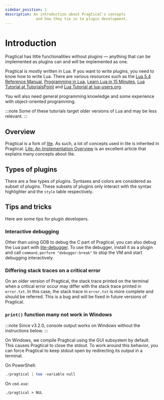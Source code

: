 ```yaml
---
sidebar_position: 1
description: An introduction about Pragtical's concepts
              and how they tie in to plugin development.
---
```


# Introduction

Pragtical has little functionalities without plugins —
anything that can be implemented as plugins can and _will_ be implemented as one.

Pragtical is mostly written in Lua.
If you want to write plugins, you need to know how to write Lua.
There are various resources such as the [Lua 5.4 Reference Manual][1],
[Programming in Lua][2], [Learn Lua in 15 Minutes][3],
[Lua Tutorial at TutorialsPoint][4] and [Lua Tutorial at lua-users.org][5].

You will also need general programming knowledge and some experience with
object-oriented programming.

:::note Some of these tutorials target older versions of Lua and may be less relevant.
:::

## Overview

Pragtical is a fork of [lite][6].
As such, a lot of concepts used in lite is inherited in Pragtical.
[Lite: An Implementation Overview][7] is an excellent article that explains
many concepts about lite.

## Types of plugins

There are a few types of plugins.
Syntaxes and colors are considered as subset of plugins.
These subsets of plugins only interact with the syntax highlighter
and the `style` table respectively.

## Tips and tricks

Here are some tips for plugin developers.

### Interactive debugging

Other than using GDB to debug the C part of Pragtical,
you can also debug the Lua part with [lite-debugger][8].
To use the debugger, install it as a plugin and call
`command.perform "debugger:break"` to stop the VM and
start debugging interactively.

### Differing stack traces on a critical error

On an older version of Pragtical, the stack trace printed on the terminal
when a critical error occur may differ with the stack trace printed
in `error.txt`.
In this case, the stack trace in `error.txt` is more complete and
should be referred.
This is a bug and will be fixed in future versions of Pragtical.

### `print()` function many not work in Windows

:::note Since v3.2.0, console output works on Windows without the instructions below.
:::

On Windows, we compile Pragtical using the GUI subsystem by default.
This causes Pragtical to close the stdout.
To work around this behavior, you can force Pragtical to keep
stdout open by redirecting its output in a terminal.

On PowerShell:

```powershell
./pragtical | tee -variable null
```

On `cmd.exe`:

```batch
./pragtical > NUL
```


[1]: https://www.lua.org/manual/5.4/
[2]: https://www.lua.org/pil/
[3]: https://tylerneylon.com/a/learn-lua/
[4]: http://www.tutorialspoint.com/lua/lua_overview.htm
[5]: http://lua-users.org/wiki/LuaTutorial
[6]: https://github.com/rxi/lite
[7]: https://rxi.github.io/lite_an_implementation_overview.html
[8]: https://github.com/pragtical/plugins/blob/master/plugins/lite-debugger.lua?raw=1
[Creating Syntaxes]:           syntaxes-and-themes/creating-syntaxes.md
[Creating Themes]:             syntaxes-and-themes/creating-themes.md
[Simple Plugin]:               simple-plugin.md
[Commands]:                    commands.md
[Managing Keyboard Shortcuts]: managing-keyboard-shortcuts.md
[Classes and Objects]:         classes-and-objects.md
[Using Regular Expressions]:   using-regular-expressions.md
[Interacting with the OS]:     interacting-with-the-os.md
[Child Processes]:             child-processes.md
